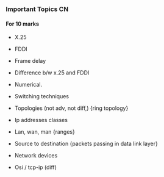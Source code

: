 ### Important Topics CN

#### For 10 marks

- X.25
- FDDI
- Frame delay
- Difference b/w x.25 and FDDI 
- Numerical.

- Switching techniques
- Topologies (not adv, not diff,) {ring topology}
- Ip addresses classes
- Lan, wan, man {ranges}
- Source to destination {packets passing in data link layer}
- Network devices
- Osi / tcp-ip (diff)

